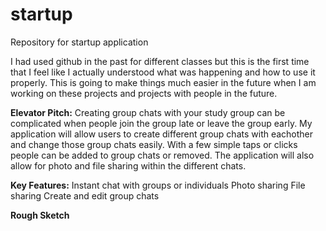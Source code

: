 # startup
Repository for startup application

I had used github in the past for different classes but this is the first time that I feel like I actually
understood what was happening and how to use it properly. This is going to make things much easier in the future
when I am working on these projects and projects with people in the future. 

**Elevator Pitch:**
Creating group chats with your study group can be complicated when people join the group late or leave the group early.
My application will allow users to create different group chats with eachother and change those group chats easily. With
a few simple taps or clicks people can be added to group chats or removed. The application will also allow for photo and
file sharing within the different chats. 

**Key Features:**
Instant chat with groups or individuals
Photo sharing
File sharing
Create and edit group chats

**Rough Sketch**
